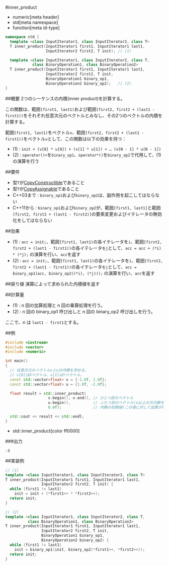 #inner_product
* numeric[meta header]
* std[meta namespace]
* function[meta id-type]

```cpp
namespace std {
  template <class InputIterator1, class InputIterator2, class T>
  T inner_product(InputIterator1 first1, InputIterator1 last1,
                  InputIterator2 first2, T init); // (1)

  template <class InputIterator1, class InputIterator2, class T,
            class BinaryOperation1, class BinaryOperation2>
  T inner_product(InputIterator1 first1, InputIterator1 last1,
                  InputIterator2 first2, T init,
                  BinaryOperation1 binary_op1,
                  BinaryOperation2 binary_op2);   // (2)
}
```

##概要
2つのシーケンスの内積(inner product)を計算する。

この関数は、範囲`[first1, last1)`および範囲`[first2, first2 + (last1 - first1))`をそれぞれ任意次元のベクトルとみなし、その2つのベクトルの内積を計算する。

範囲`[first1, last1)`をベクトル`v`、範囲`[first2, first2 + (last1 - first1))`をベクトル`u`として、この関数は以下の効果を持つ：

- (1) : `init + (v[0] * u[0]) + (v[1] * u[1]) + … (v[N - 1] * u[N - 1])`
- (2) : `operator()+`を`binary_op1`、`operator*()`を`binary_op2`で代用して、(1)の演算を行う


##要件
- 型`T`が[CopyConstructible](/reference/concepts/CopyConstructible.md)であること
- 型`T`が[CopyAssignable](/reference/concepts/CopyAssignable.md)であること
- C++03まで : `binary_op1`および`binary_op2`は、副作用を起こしてはならない
- C++11から : `binary_op1`および`binary_op2`が、範囲`[first1, last1]`と範囲`[first2, first2 + (last1 - first2)]`の要素変更およびイテレータの無効化をしてはならない


##効果
- (1) : `acc = init;`、範囲`[first1, last1)`の各イテレータを`i`、範囲`[first2, first2 + (last1 - first1))`の各イテレータ`をj`として、`acc = acc + (*i) * (*j);` の演算を行い、`acc`を返す
- (2) : `acc = init;`、範囲`[first1, last1)`の各イテレータを`i`、範囲`[first2, first2 + (last1 - first1))`の各イテレータ`をj`として、`acc = binary_op1(acc, binary_op2((*i), (*j)));` の演算を行い、`acc`を返す


##戻り値
演算によって求められた内積値を返す


##計算量
- (1) : n 回の加算処理と n 回の乗算処理を行う。
- (2) : n 回の binary_op1 呼び出しと n 回の binary_op2 呼び出しを行う。

ここで、n は `last1 - first1`とする。


##例
```cpp
#include <iostream>
#include <vector>
#include <numeric>

int main()
{
  // 任意次元のベクトルvとuの内積を求める。
  // v[0]はXベクトル、v[1]はYベクトル。
  const std::vector<float> v = {-1.0f, 1.0f};
  const std::vector<float> u = {1.0f, -2.0f};

  float result = std::inner_product(
                   v.begin(), v.end(), // ひとつ目のベクトル
                   u.begin(),          // ふたつ目のベクトル(v以上の次元数を持つこと)
                   0.0f);              // 内積の初期値(この値に対して加算が行われる)

  std::cout << result << std::endl;
}
```
* std::inner_product[color ff0000]

###出力
```
-3
```


##実装例
```cpp
// (1)
template <class InputIterator1, class InputIterator2, class T>
T inner_product(InputIterator1 first1, InputIterator1 last1,
                InputIterator2 first2, T init) {
  while (first1 != last1)
    init = init + (*first1++ * *first2++);
  return init;
}

// (2)
template <class InputIterator1, class InputIterator2, class T,
          class BinaryOperation1, class BinaryOperation2>
T inner_product(InputIterator1 first1, InputIterator1 last1,
                InputIterator2 first2, T init,
                BinaryOperation1 binary_op1,
                BinaryOperation2 binary_op2) {
  while (first1 != last1)
    init = binary_op1(init, binary_op2(*first1++, *first2++));
  return init;
}
```

